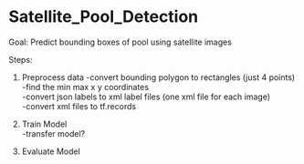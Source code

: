 # Satellite_Pool_Detection
 
Goal: Predict bounding boxes of pool using satellite images

Steps:
  1. Preprocess data
      -convert bounding polygon to rectangles (just 4 points) <br />
      -find the min max x y coordinates <br />
      -convert json labels to xml label files (one xml file for each image) <br />
      -convert xml files to tf.records <br />
  
  2. Train Model <br />
      -transfer model? <br />
  
  3. Evaluate Model <br />
